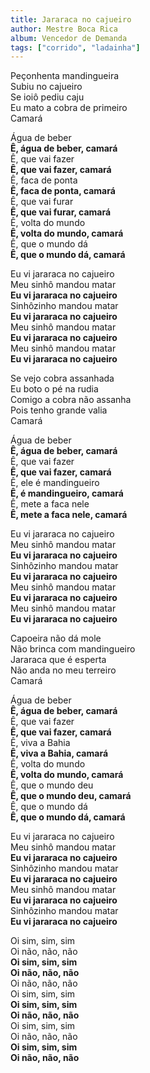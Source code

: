 ```yaml
---
title: Jararaca no cajueiro
author: Mestre Boca Rica
album: Vencedor de Demanda
tags: ["corrido", "ladainha"]
---
```


Peçonhenta mandingueira  
Subiu no cajueiro  
Se ioiô pediu caju  
Eu mato a cobra de primeiro  
Camará

Água de beber  
**Ê, água de beber, camará**  
Ê, que vai fazer  
**Ê, que vai fazer, camará**  
Ê, faca de ponta  
**Ê, faca de ponta, camará**  
Ê, que vai furar  
**Ê, que vai furar, camará**  
Ê, volta do mundo  
**Ê, volta do mundo, camará**  
Ê, que o mundo dá  
**Ê, que o mundo dá, camará**

Eu vi jararaca no cajueiro  
Meu sinhô mandou matar  
**Eu vi jararaca no cajueiro**  
Sinhôzinho mandou matar  
**Eu vi jararaca no cajueiro**  
Meu sinhô mandou matar  
**Eu vi jararaca no cajueiro**  
Meu sinhô mandou matar  
**Eu vi jararaca no cajueiro**

Se vejo cobra assanhada  
Eu boto o pé na rudia  
Comigo a cobra não assanha  
Pois tenho grande valia  
Camará

Água de beber  
**Ê, água de beber, camará**  
Ê, que vai fazer  
**Ê, que vai fazer, camará**  
Ê, ele é mandingueiro  
**Ê, é mandingueiro, camará**  
Ê, mete a faca nele  
**Ê, mete a faca nele, camará**

Eu vi jararaca no cajueiro  
Meu sinhô mandou matar  
**Eu vi jararaca no cajueiro**  
Sinhôzinho mandou matar  
**Eu vi jararaca no cajueiro**  
Meu sinhô mandou matar  
**Eu vi jararaca no cajueiro**  
Meu sinhô mandou matar  
**Eu vi jararaca no cajueiro**

Capoeira não dá mole  
Não brinca com mandingueiro  
Jararaca que é esperta  
Não anda no meu terreiro  
Camará

Água de beber  
**Ê, água de beber, camará**  
Ê, que vai fazer  
**Ê, que vai fazer, camará**  
Ê, viva a Bahia  
**Ê, viva a Bahia, camará**  
Ê, volta do mundo  
**Ê, volta do mundo, camará**  
Ê, que o mundo deu  
**Ê, que o mundo deu, camará**  
Ê, que o mundo dá  
**Ê, que o mundo dá, camará**

Eu vi jararaca no cajueiro  
Meu sinhô mandou matar  
**Eu vi jararaca no cajueiro**  
Sinhôzinho mandou matar  
**Eu vi jararaca no cajueiro**  
Meu sinhô mandou matar  
**Eu vi jararaca no cajueiro**  
Sinhôzinho mandou matar  
**Eu vi jararaca no cajueiro**

Oi sim, sim, sim  
Oi não, não, não  
**Oi sim, sim, sim**  
**Oi não, não, não**  
Oi não, não, não  
Oi sim, sim, sim  
**Oi sim, sim, sim**  
**Oi não, não, não**  
Oi sim, sim, sim  
Oi não, não, não  
**Oi sim, sim, sim**  
**Oi não, não, não**

